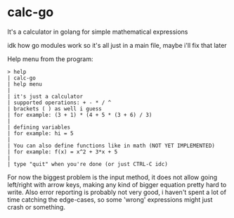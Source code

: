# calc-go

It's a calculator in golang for simple mathematical expressions

idk how go modules work so it's all just in a main file, maybe i'll fix that later

Help menu from the program:

```console
> help
| calc-go
| help menu
|
| it's just a calculator
| supported operations: + - * / ^
| brackets ( ) as well i guess
| for example: (3 + 1) * (4 + 5 * (3 + 6) / 3)
|
| defining variables
| for example: hi = 5
|
| You can also define functions like in math (NOT YET IMPLEMENTED)
| for example: f(x) = x^2 + 3*x + 5
|
| type "quit" when you're done (or just CTRL-C idc)
```

For now the biggest problem is the input method, it does not allow going left/right with arrow keys, making any kind of bigger equation pretty hard to write. Also error reporting is probably not very good, i haven't spent a lot of time catching the edge-cases, so some 'wrong' expressions might just crash or something.
